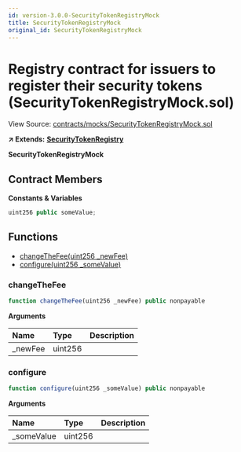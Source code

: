 ```yaml
---
id: version-3.0.0-SecurityTokenRegistryMock
title: SecurityTokenRegistryMock
original_id: SecurityTokenRegistryMock
---
```


# Registry contract for issuers to register their security tokens \(SecurityTokenRegistryMock.sol\)

View Source: [contracts/mocks/SecurityTokenRegistryMock.sol](https://github.com/PolymathNetwork/polymath-core/tree/096ba240a927c98e1f1a182d2efee7c4c4c1dfc5/contracts/mocks/SecurityTokenRegistryMock.sol)

**↗ Extends:** [**SecurityTokenRegistry**](https://github.com/PolymathNetwork/polymath-core/tree/096ba240a927c98e1f1a182d2efee7c4c4c1dfc5/docs/api/SecurityTokenRegistry.md)

**SecurityTokenRegistryMock**

## Contract Members

**Constants & Variables**

```javascript
uint256 public someValue;
```

## Functions

* [changeTheFee\(uint256 \_newFee\)](securitytokenregistrymock.md#changethefee)
* [configure\(uint256 \_someValue\)](securitytokenregistrymock.md#configure)

### changeTheFee

```javascript
function changeTheFee(uint256 _newFee) public nonpayable
```

**Arguments**

| Name | Type | Description |
| :--- | :--- | :--- |
| \_newFee | uint256 |  |

### configure

```javascript
function configure(uint256 _someValue) public nonpayable
```

**Arguments**

| Name | Type | Description |
| :--- | :--- | :--- |
| \_someValue | uint256 |  |

